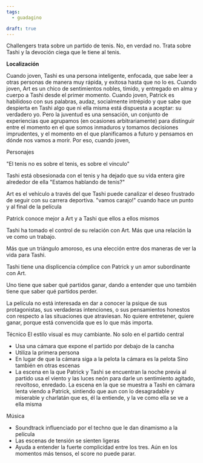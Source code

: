 ```yaml
---
tags:
  - guadagino

draft: true
---
```

Challengers trata sobre un partido de tenis. No, en verdad no. Trata sobre Tashi y la devoción ciega que le tiene al tenis. 

**Localización**

Cuando joven, Tashi es una persona inteligente, enfocada, que sabe leer a otras personas de manera muy rápida, y exitosa hasta que no lo es. Cuando joven, Art es un chico de sentimientos nobles, tímido, y entregado en alma y cuerpo a Tashi desde el primer momento. Cuando joven, Patrick es habilidoso con sus palabras, audaz, socialmente intrépido y que sabe que despierta en Tashi algo que ni ella misma está dispuesta a aceptar: su verdadero yo. Pero la juventud es una sensación, un conjunto de experiencias que agrupamos (en ocasiones arbitrariamente) para distinguir entre el momento en el que somos inmaduros y tomamos decisiones imprudentes, y el momento en el que planificamos a futuro y pensamos en dónde nos vamos a morir. Por eso, cuando joven, 



Personajes

"El tenis no es sobre el tenis, es sobre el vínculo"

Tashi está obsesionada con el tenis y ha dejado que su vida entera gire alrededor de ella
"Estamos hablando de tenis?"

Art es el vehículo a través del que Tashi puede canalizar el deseo frustrado de seguir con su carrera deportiva. "vamos carajo!" cuando hace un punto y al final de la película

Patrick conoce mejor a Art y a Tashi que ellos a ellos mismos

Tashi ha tomado el control de su relación con Art. Más que una relación la ve como un trabajo.

Más que un triángulo amoroso, es una elección entre dos maneras de ver la vida para Tashi.

Tashi tiene una displicencia cómplice con Patrick y un amor subordinante con Art.

Uno tiene que saber qué partidos ganar, dando a entender que uno también tiene que saber qué partidos perder.


La película no está interesada en dar a conocer la psique de sus protagonistas, sus verdaderas intenciones, o sus pensamientos honestos con respecto a las situaciones que atraviesan. No quiere entretener, quiere ganar, porque está convencida que es lo que más importa.


Técnico
El estilo visual es muy cambiante. No solo en el partido central
- Usa una cámara que expone el partido por debajo de la cancha
- Utiliza la primera persona
- En lugar de que la cámara siga a la pelota la cámara es la pelota
Sino también en otras escenas
- La escena en la que Patrick y Tashi se encuentran la noche previa al partido usa el viento y las luces neón para darle un sentimiento agitado, revoltoso, enredado. La escena en la que se muestra a Tashi en cámara lenta viendo a Patrick, sintiendo que aun con lo desagradable y miserable y charlatán que es, él la entiende, y la ve como ella se ve a ella misma

Música
- Soundtrack influenciado por el techno que le dan dinamismo a la película
- Las escenas de tensión se sienten ligeras
- Ayuda a entender la fuerte complicidad entre los tres. Aún en los momentos más tensos, el score no puede parar.